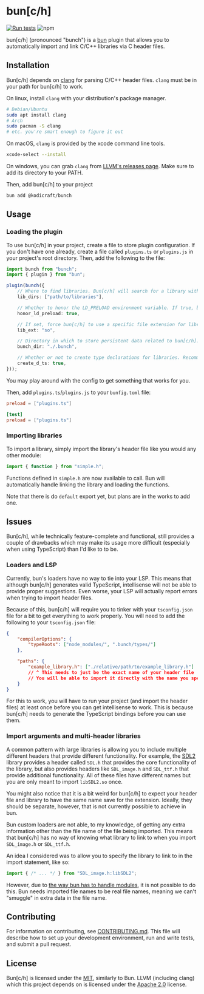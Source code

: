# bun\[c/h\]

[![Run tests](https://github.com/KodiCraft/bunch/actions/workflows/tests.yml/badge.svg?branch=main)](https://github.com/KodiCraft/bunch/actions/workflows/tests.yml)
![npm](https://img.shields.io/npm/dt/@kodicraft/bunch?logo=npm&label=npm%20downloads)


bun\[c/h\] (pronounced "bunch") is a [bun](https://bun.sh/) plugin that allows you to automatically import and link C/C++ libraries via C header files.

## Installation

Bun\[c/h\] depends on [clang](https://clang.llvm.org/) for parsing C/C++ header files. `clang` must be in your path for bun\[c/h\] to work.

On linux, install `clang` with your distribution's package manager.
```sh
# Debian/Ubuntu
sudo apt install clang
# Arch
sudo pacman -S clang
# etc. you're smart enough to figure it out
```

On macOS, `clang` is provided by the xcode command line tools.
```sh
xcode-select --install
```

On windows, you can grab `clang` from [LLVM's releases page](https://llvm.org/builds/). Make sure to add its directory to your PATH.

Then, add bun\[c/h\] to your project

```sh
bun add @kodicraft/bunch
```


## Usage

### Loading the plugin
To use bun\[c/h\] in your project, create a file to store plugin configuration. If you don't have one already, create a file called `plugins.ts` or `plugins.js` in your project's root directory. Then, add the following to the file:

```ts
import bunch from "bunch";
import { plugin } from "bun";

plugin(bunch({
    // Where to find libraries. Bun[c/h] will search for a library with the same name as the header in each directory in order. Defaults to ["/usr/lib", "/usr/local/lib""]
    lib_dirs: ["path/to/libraries"],

    // Whether to honor the LD_PRELOAD environment variable. If true, bun[c/h] will search for libraries in the directories specified by LD_PRELOAD before searching in the directories specified by lib_dirs. Defaults to true.
    honor_ld_preload: true,

    // If set, force bun[c/h] to use a specific file extension for libraries instead of using your OS's default. Defaults to undefined.
    lib_ext: "so",

    // Directory in which to store persistent data related to bun[c/h]. Defaults to "./.bunch".
    bunch_dir: "./.bunch",

    // Whether or not to create type declarations for libraries. Recommended when using bun[c/h] with TypeScript. Defaults to true.
    create_d_ts: true,
}));
```

You may play around with the config to get something that works for you.

Then, add `plugins.ts`/`plugins.js` to your `bunfig.toml` file:

```toml
preload = ["plugins.ts"]

[test]
preload = ["plugins.ts"]
```

### Importing libraries
To import a library, simply import the library's header file like you would any other module:

```ts
import { function } from "simple.h";
```

Functions defined in `simple.h` are now available to call. Bun will automatically handle linking the library and loading the functions.

Note that there is do `default` export yet, but plans are in the works to add one.

## Issues

Bun\[c/h\], while technically feature-complete and functional, still provides a couple of drawbacks which may make its usage more difficult (especially when using TypeScript) than I'd like to to be.

### Loaders and LSP
Currently, bun's loaders have no way to tie into your LSP. This means that although bun\[c/h\] generates valid TypeScript, intellisense will not be able to provide proper suggestions. Even worse, your LSP will actually report errors when trying to import header files. 

Because of this, bun\[c/h\] will require you to tinker with your `tsconfig.json` file for a bit to get everything to work properly. You will need to add the following to your `tsconfig.json` file:

```json
{
    "compilerOptions": {
        "typeRoots": ["node_modules/", ".bunch/types/"]
    },

    "paths": {
        "example_library.h": ["./relative/path/to/example_library.h"]
        // ^ This needs to just be the exact name of your header file
        // You will be able to import it directly with the name you specify here
    }
}
```

For this to work, you will have to run your project (and import the header files) at least once before you can get intellisense to work. This is because bun\[c/h\] needs to generate the TypeScript bindings before you can use them.

### Import arguments and multi-header libraries
A common pattern with large libraries is allowing you to include multiple different headers that provide different functionality. For example, the [SDL2](https://www.libsdl.org/) library provides a header called `SDL.h` that provides the core functionality of the library, but also provides headers like `SDL_image.h` and `SDL_ttf.h` that provide additional functionality. All of these files have different names but you are only meant to import `libSDL2.so` once.

You might also notice that it is a bit weird for bun\[c/h\] to expect your header file and library to have the same name save for the extension. Ideally, they should be separate, however, that is not currently possible to achieve in bun.

Bun custom loaders are not able, to my knowledge, of getting any extra information other than the file name of the file being imported. This means that bun\[c/h\] has no way of knowing what library to link to when you import `SDL_image.h` or `SDL_ttf.h`.

An idea I considered was to allow you to specify the library to link to in the import statement, like so:

```ts
import { /* ... */ } from "SDL_image.h:libSDL2";
```

However, due to [the way bun has to handle modules](https://bun.sh/docs/runtime/modules), it is not possible to do this. Bun needs imported file names to be real file names, meaning we can't "smuggle" in extra data in the file name.

## Contributing

For information on contributing, see [CONTRIBUTING.md](CONTRIBUTING.md). This file will describe how to set up your development environment, run and write tests, and submit a pull request.

## License

Bun\[c/h\] is licensed under the [MIT](LICENSE), similarly to Bun. LLVM (including clang) which this project depends on is licensed under the [Apache 2.0](https://llvm.org/foundation/relicensing/LICENSE.txt) license.